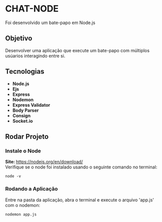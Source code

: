 # <h1><b>CHAT-NODE</b></h1>

Foi desenvolvido um bate-papo em Node.js

### <h2><b>Objetivo</b></h2>

Desenvolver uma aplicação que execute um bate-papo com múltiplos usúarios interagindo entre si.

## <h2><b>Tecnologias</b></h2>

<ul>
  <li><b>Node.js</b></li>
  <li><b>Ejs</b></li>
  <li><b>Express</b></li>
  <li><b>Nodemon</b></li>
  <li><b>Express Validator</b></li>
  <li><b>Body Parser</b></li>
  <li><b>Consign</b></li>
  <li><b>Socket.io</b></li>
</ul>

### <h2><b>Rodar Projeto</b></h2>
### Instale o Node
<b>Site: </b>https://nodejs.org/en/download/ <br />
Verifique se o node foi instalado usando o seguinte comando no terminal:
```
node -v
```

### Rodando a Aplicação
Entre na pasta da aplicação, abra o terminal e execute o arquivo 'app.js' com o nodemon:

```
nodemon app.js
```



